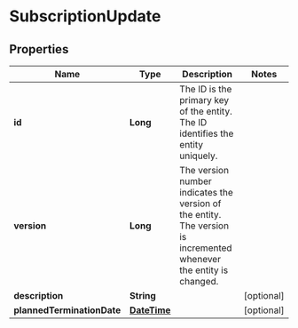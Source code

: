 
# SubscriptionUpdate

## Properties
Name | Type | Description | Notes
------------ | ------------- | ------------- | -------------
**id** | **Long** | The ID is the primary key of the entity. The ID identifies the entity uniquely. | 
**version** | **Long** | The version number indicates the version of the entity. The version is incremented whenever the entity is changed. | 
**description** | **String** |  |  [optional]
**plannedTerminationDate** | [**DateTime**](DateTime.md) |  |  [optional]



